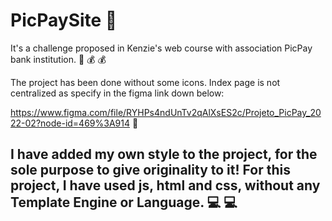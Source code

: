 # PicPaySite 🏦

It's a challenge proposed in Kenzie's web course with association PicPay bank institution. 💸 💰 💰

The project has been done without some icons. Index page is not centralized as specify in the figma link down below:

https://www.figma.com/file/RYHPs4ndUnTv2qAlXsES2c/Projeto_PicPay_2022-02?node-id=469%3A914  🔗

## I have added my own style to the project, for the sole purpose to give originality to it! For this project, I have used js, html and css, without any Template Engine or Language. 💻 💻
